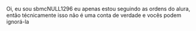 Oi, eu sou sbmcNULL1296
eu apenas estou seguindo as ordens do alura, então técnicamente isso não é uma conta de verdade e vocês podem ignorá-la
<!--
**sbmc196/sbmc196** is a ✨ _special_ ✨ repository because its `README.md` (this file) appears on your GitHub profile.

Here are some ideas to get you started:

- 🔭 I’m currently working on Nothing at all (only doing alura stuff wich is boring BTW)
- 🌱 I’m currently learning Nothing, only rushing throught alura's works
- 👯 I’m looking to collaborate on ...
- 🤔 I’m looking for help with how to kil... how to quickly do my stuff until may 4th to something special
- ⚡ Fun fact: SBMC is dead and  my NULL(sbmc.xmlnotfound) is SBMC but with a physical corrupted body
-->
